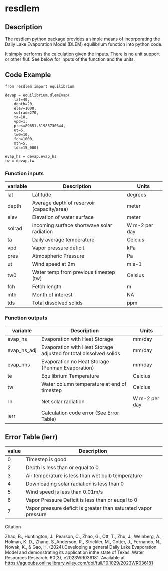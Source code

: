 # resdlem## DescriptionThe resdlem python package provides a simple means of incorporating theDaily Lake Evaporation Model (DLEM) equilibrium function into python code.It simply performs the calculation given the inputs. There is no unit support or other fluf. See below for inputs of the function and the units.## Code Example```from resdlem import equilibriumdevap = equilibrium.dlemEvap(    lat=40,    depth=20,    elev=1000,    solrad=270,    ta=10,    vpd=1,    pres=89651.51985730644,    ut=5,    tw0=10,    fch=1000,    mth=5,    tds=15_000)evap_hs = devap.evap_hstw = devap.tw```### Function inputs| variable             | Description                                | Units         ||----------------------|--------------------------------------------|---------------|| lat                  | Latitude                                   | degrees       |  | depth                | Average depth of reservoir (capacity/area) | meter         || elev                 | Elevation of water surface                 | meter         |         | solrad               | Incoming surface shortwave solar radiation | W m-2 per day |         | ta                   | Daily average temperature                  | Celcius       |         | vpd                  | Vapor pressure deficit                     | kPa           |         | pres                 | Atmospheric Pressure                       | Pa            |         | ut                   | Wind speed at 2m                           | m s-1         |         | tw0                  | Water temp from previous timestep (tw)     | Celsius       |         | fch                  | Fetch length                               | m             |         | mth                  | Month of interest                          | NA            |         | tds                  | Total dissolved solids                     | ppm           |         ### Function outputs| variable    | Description                                                       | Units        ||-------------|-------------------------------------------------------------------|--------------|| evap_hs     | Evaporation with Heat Storage                                     | mm/day       || evap_hs_adj | Evaporation with Heat Storage adjusted for total dissolved solids | mm/day       || evap_nhs    | Evaporation no Heat Storage (Penman Evaporation)                  | mm/day       || te          | Equilibrium Temperature                                           | Celcius      || tw          | Water column temperature at end of timestep                       | Celcius      || rn          | Net solar radiation                                               | W m-2 per day || ierr        | Calculation code error (See Error Table)                          |              |## Error Table (ierr)| value | Description                                                     ||-------|-----------------------------------------------------------------|| 0     | Timestep is good                                                || 2     | Depth is less than or equal to 0                                || 3     | Air temperature is less than wet bulb temperature               || 4     | Downloading solar radiation is less than 0                     || 5     | Wind speed is less than 0.01m/s                                 || 6     | Vapor Pressure Deficit is less than or euqal to 0               || 7     | Vapor pressure deficit is greater than saturated vapor pressure |CitationZhao, B., Huntington, J., Pearson, C., Zhao, G., Ott, T., Zhu, J.,Weinberg, A., Holman, K. D., Zhang, S.,Anderson,R., Strickler, M., Cotter, J., Fernando, N., Nowak, K.,& Gao, H. (2024).Developing a general Daily Lake EvaporationModel and demonstrating its application inthe state of Texas.Water Resources Research, 60(3), e2023WR036181.Available at https://agupubs.onlinelibrary.wiley.com/doi/full/10.1029/2023WR036181